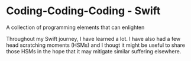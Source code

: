 # Coding-Coding-Coding - Swift
A collection of programming elements that can enlighten

Throughout my Swift journey, I have learned a lot.  I have also had a few head scratching moments (HSMs) and I thougt it might be useful to share those HSMs in the hope that it may mitigate similar suffering elsewhere. 
